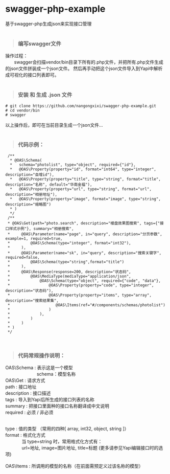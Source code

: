 # swagger-php-example
基于swagger-php生成json来实现接口管理
<br><br>
>### 编写swagger文件

操作过程：
<br>&nbsp;&nbsp;&nbsp;&nbsp;&nbsp;&nbsp;&nbsp;swagger会扫描vendor/bin目录下所有的.php文件，并把所有.php文件生成的json文件拼装成一个json文件。
然后再手动把这个json文件导入到Yapi中解析成可视化的接口列表即可。
<br><br>

>### 安装 和 生成 .json 文件

    # git clone https://github.com/nangongxixi/swagger-php-example.git
    # cd vendor/bin
    # swagger
    
以上操作后，即可在当前目录生成一个json文件…<br>
<br>
>### 代码示例：

     /**
      * @OAS\Schema(
      *   schema="photolist", type="object", required={"id"},
      *   @OAS\Property(property="id", format="int64", type="integer", description="自增id"),
      *   @OAS\Property(property="title", type="string", format="title", description="名称", default="华南金福"),     
      *   @OAS\Property(property="url", type="string", format="url", description="相册地址"),
      *   @OAS\Property(property="image", format="image", type="string", description="缩略图")
      * )
      */
     /**
     * @OAS\Get(path="photo.search", description="楼盘效果图搜索", tags={"接口样式示例"}, summary="相册搜索",
     *     @OAS\Parameter(name="page", in="query", description="分页参数", example=1, required=true,
     *         @OAS\Schema(type="integer", format="int32"),
     *     ),
     *     @OAS\Parameter(name="sk", in="query", description="搜索关键字", required=false,
     *         @OAS\Schema(type="string",format="title")
     *     ),
     *     @OAS\Response(response=200, description="状态码",
     *         @OAS\MediaType(mediaType="application/json",
     *             @OAS\Schema(type="object", required={"code", "data"},
     *                 @OAS\Property(property="code", type="integer", description="状态码"),
     *                 @OAS\Property(property="items", type="array", description="搜索结果集",
     *                    @OAS\Items(ref="#/components/schemas/photolist")
     *                 )
     *             ),
     *         )
     *     )
     * )
     */
<br>


>### 代码常规操作说明：<br>

OAS\Schema :  表示这是一个模型<br>
&nbsp;&nbsp;&nbsp;&nbsp;&nbsp;&nbsp;&nbsp;&nbsp;&nbsp;&nbsp;&nbsp;&nbsp;&nbsp;&nbsp;&nbsp;&nbsp;&nbsp;&nbsp;&nbsp;&nbsp;&nbsp;&nbsp;&nbsp;&nbsp; schema：模型名称<br>
OAS\Get :  请求方式<br>
path :  接口地址<br>
description :  接口描述<br>
tags :  导入到Yapi后所生成的接口列表的名称<br>
summary :  把接口里面种的接口名称翻译成中文说明<br>
required :  必须 / 非必须<br><br>

type :  值的类型 （常用的四种[ array, int32, object, string ]）<br>
format :  格式化方式<br>&nbsp;&nbsp;&nbsp;&nbsp;&nbsp;&nbsp;&nbsp;&nbsp;&nbsp;&nbsp;&nbsp;&nbsp;&nbsp;当 type=string 时，常用格式化方式有：<br>
&nbsp;&nbsp;&nbsp;&nbsp;&nbsp;&nbsp;&nbsp;&nbsp;&nbsp;&nbsp;&nbsp;&nbsp;&nbsp;url=地址, image=图片地址, title=标题 (更多请参见Yapi编辑接口时的选项)<br><br>
OAS\Items :  所调用的模型的名称（在前面需预定义过该名称的模型）<br>
